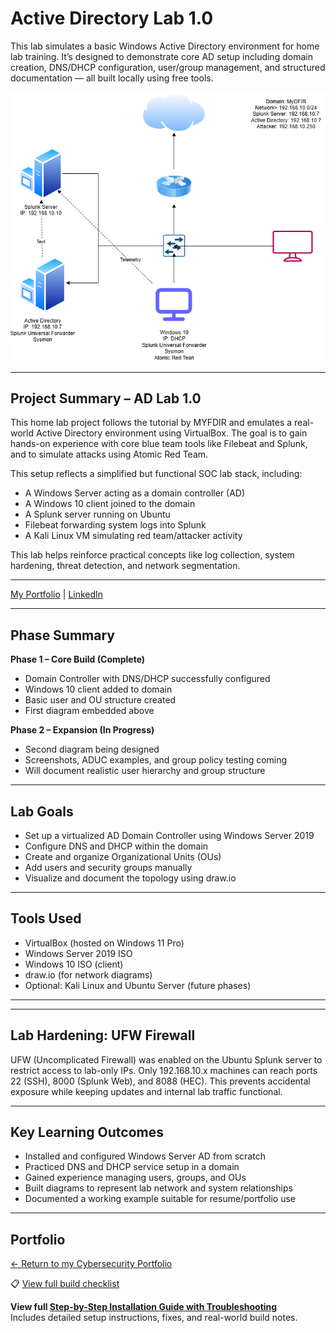 # Active Directory Lab 1.0

This lab simulates a basic Windows Active Directory environment for home lab training. It’s designed to demonstrate core AD setup including domain creation, DNS/DHCP configuration, user/group management, and structured documentation — all built locally using free tools.

![Lab Topology](./diagrams/ad-lab1.0.drawio.png)

---

## Project Summary – AD Lab 1.0

This home lab project follows the tutorial by MYFDIR and emulates a real-world Active Directory environment using VirtualBox. The goal is to gain hands-on experience with core blue team tools like Filebeat and Splunk, and to simulate attacks using Atomic Red Team.

This setup reflects a simplified but functional SOC lab stack, including:

- A Windows Server acting as a domain controller (AD)
- A Windows 10 client joined to the domain
- A Splunk server running on Ubuntu
- Filebeat forwarding system logs into Splunk
- A Kali Linux VM simulating red team/attacker activity

This lab helps reinforce practical concepts like log collection, system hardening, threat detection, and network segmentation.

---

[My Portfolio](https://stevenloucks.tech) | [LinkedIn](https://www.linkedin.com/in/steven-loucks)

---

## Phase Summary

**Phase 1 – Core Build (Complete)**
- Domain Controller with DNS/DHCP successfully configured
- Windows 10 client added to domain
- Basic user and OU structure created
- First diagram embedded above

**Phase 2 – Expansion (In Progress)**
- Second diagram being designed
- Screenshots, ADUC examples, and group policy testing coming
- Will document realistic user hierarchy and group structure

---


## Lab Goals

- Set up a virtualized AD Domain Controller using Windows Server 2019
- Configure DNS and DHCP within the domain
- Create and organize Organizational Units (OUs)
- Add users and security groups manually
- Visualize and document the topology using draw.io

---

## Tools Used

- VirtualBox (hosted on Windows 11 Pro)
- Windows Server 2019 ISO
- Windows 10 ISO (client)
- draw.io (for network diagrams)
- Optional: Kali Linux and Ubuntu Server (future phases)

---



---

## Lab Hardening: UFW Firewall

UFW (Uncomplicated Firewall) was enabled on the Ubuntu Splunk server to restrict access to lab-only IPs. Only 192.168.10.x machines can reach ports 22 (SSH), 8000 (Splunk Web), and 8088 (HEC). This prevents accidental exposure while keeping updates and internal lab traffic functional.

---

## Key Learning Outcomes

- Installed and configured Windows Server AD from scratch
- Practiced DNS and DHCP service setup in a domain
- Gained experience managing users, groups, and OUs
- Built diagrams to represent lab network and system relationships
- Documented a working example suitable for resume/portfolio use

---

## Portfolio

[← Return to my Cybersecurity Portfolio](https://stevenloucks.tech#labs)

📋 [View full build checklist](./checklist.md)

**View full [Step-by-Step Installation Guide with Troubleshooting](./docs/install_guide.md)**  
Includes detailed setup instructions, fixes, and real-world build notes.
